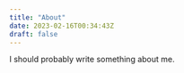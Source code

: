 ```yaml
---
title: "About"
date: 2023-02-16T00:34:43Z
draft: false
---
```


I should probably write something about me.
